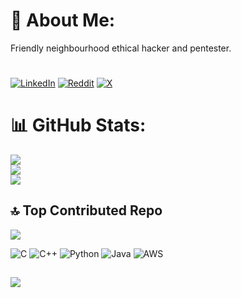 # 💫 About Me:
Friendly neighbourhood ethical hacker and pentester.
#
[![LinkedIn](https://img.shields.io/badge/LinkedIn-%230077B5.svg?logo=linkedin&logoColor=white)](https://www.linkedin.com/in/vishesh-kumar-bhagat-81810b279) [![Reddit](https://img.shields.io/badge/Reddit-%23FF4500.svg?logo=Reddit&logoColor=white)](https://reddit.com/user/Psycho_Sniper) [![X](https://img.shields.io/badge/X-black.svg?logo=X&logoColor=white)](https://x.com/PsychoSniper12) 

# 📊 GitHub Stats:
![](https://github-readme-stats.vercel.app/api?username=VisheshKumarBhagat&theme=onedark&hide_border=false&include_all_commits=true&count_private=false)<br/>
![](https://github-readme-streak-stats.herokuapp.com/?user=VisheshKumarBhagat&theme=onedark&hide_border=false)<br/>
![](https://github-readme-stats.vercel.app/api/top-langs/?username=VisheshKumarBhagat&theme=onedark&hide_border=false&include_all_commits=true&count_private=false&layout=compact)

## 🔝 Top Contributed Repo
![](https://github-contributor-stats.vercel.app/api?username=VisheshKumarBhagat&limit=5&theme=onedark&combine_all_yearly_contributions=true)

![C](https://img.shields.io/badge/c-%2300599C.svg?style=for-the-badge&logo=c&logoColor=white) ![C++](https://img.shields.io/badge/c++-%2300599C.svg?style=for-the-badge&logo=c%2B%2B&logoColor=white) ![Python](https://img.shields.io/badge/python-3670A0?style=for-the-badge&logo=python&logoColor=ffdd54) ![Java](https://img.shields.io/badge/java-%23ED8B00.svg?style=for-the-badge&logo=openjdk&logoColor=white) ![AWS](https://img.shields.io/badge/AWS-%23FF9900.svg?style=for-the-badge&logo=amazon-aws&logoColor=white)
##



[![](https://visitcount.itsvg.in/api?id=VisheshKumarBhagat&icon=0&color=7)](https://visitcount.itsvg.in)
